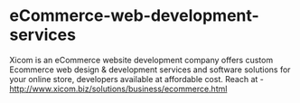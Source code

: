 # eCommerce-web-development-services
Xicom is an eCommerce website development company offers custom Ecommerce web design &amp; development services and software solutions for your online store, developers available at affordable cost. Reach at - http://www.xicom.biz/solutions/business/ecommerce.html
